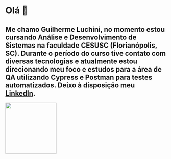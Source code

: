 <h1> Olá 👋 </h1>
<h2> Me chamo Guilherme Luchini, no momento estou cursando Análise e Desenvolvimento de Sistemas na faculdade CESUSC (Florianópolis, SC). Durante o período do curso tive contato com diversas tecnologias e atualmente estou direcionando meu foco e estudos para a área de QA utilizando Cypress e Postman para testes automatizados. Deixo à disposição meu <a href="https://www.linkedin.com/in/guilherme-luchini-7b0aa1262/">LinkedIn</a>.</h2>
<div>
  <img height="160em" src="https://github-readme-stats.vercel.app/api/top-langs/?username=luchinivictorino&layout=compact&langs_count=10&theme=tokyonight"/>
</div>


